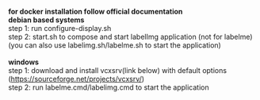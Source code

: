 **for docker installation follow official documentation**<br/>
**debian based systems**<br/>
step 1: run configure-display.sh<br/>
step 2: start.sh to compose and start labelImg application (not for labelme)<br/>
(you can also use labelimg.sh/labelme.sh to start the application)<br/><br/>
**windows**<br/>
step 1: download and install vcxsrv(link below) with default options<br/>
(https://sourceforge.net/projects/vcxsrv/)<br/>
step 2: run labelme.cmd/labelimg.cmd to start the application